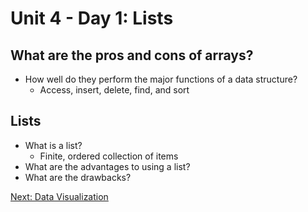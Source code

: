 # Unit 4 - Day 1: Lists

## What are the pros and cons of arrays?
  * How well do they perform the major functions of a data structure?
    * Access, insert, delete, find, and sort

## Lists
  * What is a list?
    * Finite, ordered collection of items
  * What are the advantages to using a list?
  * What are the drawbacks?

[Next: Data Visualization](project.md)
